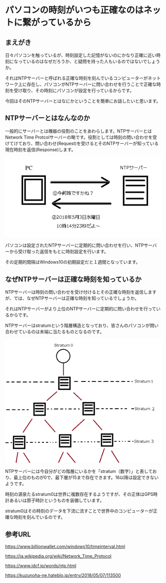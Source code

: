 # パソコンの時刻がいつも正確なのはネットに繋がっているから

## まえがき
日々パソコンを触っているが、時刻設定した記憶がないのにかなり正確に近い時刻になっているのはなぜだろうか、と疑問を持った人もいるのではないでしょうか。

それはNTPサーバーと呼ばれる正確な時刻を刻んでいるコンピューターがネットワーク上に存在し、パソコンがNTPサーバーに問い合わせを行うことで正確な時刻を受け取り、その時刻にパソコンが設定を行っているからです。

今回はそのNTPサーバーとはなにかということを簡単にお話したいと思います。

## NTPサーバーとはなんなのか
一般的にサーバーとは機器の役割のことをあわらします。NTPサーバーとはNetwork Time Protcolサーバーの略です。役割としては時刻の問い合わせを受けてけており、問い合わせ(Request)を受けるとそのNTPサーバーが知っている現在時刻を返信(Response)します。

![Test Image 3](imgs/pc_ntp.png)

パソコンは設定されたNTPサーバーに定期的に問い合わせを行い、NTPサーバーから受け取った返信をもとに時刻設定を行います。

その定期的間隔はWindows10の初期設定だと１週間となっています。

## なぜNTPサーバーは正確な時刻を知っているか
NTPサーバーは時刻の問い合わせを受け付けるとその正確な時刻を返信しますが、では、なぜNTPサーバーは正確な時刻を知っているでしょうか。

それはNTPサーバーがより上位のNTPサーバーに定期的に問い合わせを行っているからです。

NTPサーバーはstratumという階層構造となっており、皆さんのパソコンが問い合わせているのは末端に当たるものとなるのです。

![Test Image 3](imgs/stratums.png)

NTPサーバーには今自分がどの階層にいるかを「stratum（数字）」と表しており、最上位のものが0で、最下層が15まで存在できます。16以降は設定できないようです。

時刻の源泉たるstratum0は世界に複数存在するようですが、その正体はGPS時計あるいは原子時計というものを装備しています。

stratum0はその時刻のデータを下流に流すことで世界中のコンピューターが正確な時刻を刻んでいるのです。

## 参考URL
https://www.billionwallet.com/windows10/timeinterval.html

https://ja.wikipedia.org/wiki/Network_Time_Protocol

https://www.idcf.jp/words/ntp.html

https://kuzunoha-ne.hateblo.jp/entry/2018/05/07/113500
